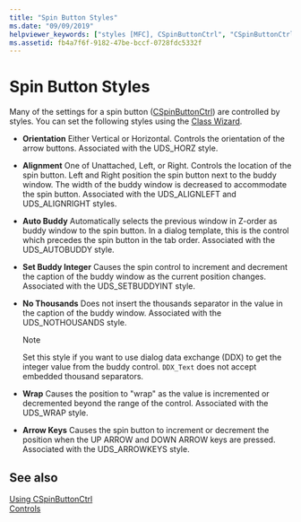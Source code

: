 ```yaml
---
title: "Spin Button Styles"
ms.date: "09/09/2019"
helpviewer_keywords: ["styles [MFC], CSpinButtonCtrl", "CSpinButtonCtrl class [MFC], styles", "styles [MFC], spin button control", "spin button control, styles"]
ms.assetid: fb4a7f6f-9182-47be-bccf-0728fdc5332f
---
```

# Spin Button Styles

Many of the settings for a spin button ([CSpinButtonCtrl](../mfc/reference/cspinbuttonctrl-class.md)) are controlled by styles. You can set the following styles using the [Class Wizard](reference/mfc-class-wizard.md).

- **Orientation** Either Vertical or Horizontal. Controls the orientation of the arrow buttons. Associated with the UDS_HORZ style.

- **Alignment** One of Unattached, Left, or Right. Controls the location of the spin button. Left and Right position the spin button next to the buddy window. The width of the buddy window is decreased to accommodate the spin button. Associated with the UDS_ALIGNLEFT and UDS_ALIGNRIGHT styles.

- **Auto Buddy** Automatically selects the previous window in Z-order as buddy window to the spin button. In a dialog template, this is the control which precedes the spin button in the tab order. Associated with the UDS_AUTOBUDDY style.

- **Set Buddy Integer** Causes the spin control to increment and decrement the caption of the buddy window as the current position changes. Associated with the UDS_SETBUDDYINT style.

- **No Thousands** Does not insert the thousands separator in the value in the caption of the buddy window. Associated with the UDS_NOTHOUSANDS style.

    > [!NOTE]
    >  Set this style if you want to use dialog data exchange (DDX) to get the integer value from the buddy control. `DDX_Text` does not accept embedded thousand separators.

- **Wrap** Causes the position to "wrap" as the value is incremented or decremented beyond the range of the control. Associated with the UDS_WRAP style.

- **Arrow Keys** Causes the spin button to increment or decrement the position when the UP ARROW and DOWN ARROW keys are pressed. Associated with the UDS_ARROWKEYS style.

## See also

[Using CSpinButtonCtrl](../mfc/using-cspinbuttonctrl.md)<br/>
[Controls](../mfc/controls-mfc.md)

